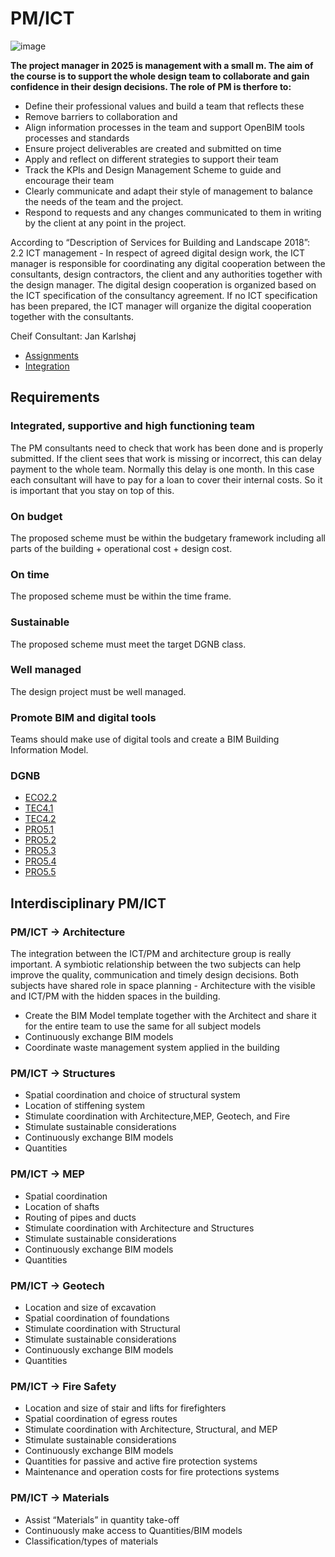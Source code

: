 # PM/ICT

![image](https://github.com/user-attachments/assets/6dcc98ea-5000-4d5d-a29d-cc650d66972c)



**The project manager in 2025 is management with a small m. The aim of the course is to support the whole design team to collaborate and gain confidence in their design decisions. The role of PM is therfore to:**
* Define their professional values and build a team that reflects these
* Remove barriers to collaboration and
* Align information processes in the team and support OpenBIM tools processes and standards
* Ensure project deliverables are created and submitted on time
* Apply and reflect on different strategies to support their team
* Track the KPIs and Design Management Scheme to guide and encourage their team
* Clearly communicate and adapt their style of management to balance the needs of the team and the project.
* Respond to requests and any changes communicated to them in writing by the client at any point in the project.

According to “Description of Services for Building and Landscape 2018”: 2.2 ICT management -  In respect of agreed digital design work, the ICT manager is responsible for coordinating any digital cooperation between the consultants, design contractors, the client and any authorities together with the design manager. The digital design cooperation is organized based on the ICT specification of the consultancy agreement. If no ICT specification has been prepared, the ICT manager will organize the digital cooperation together with the consultants.

Cheif Consultant: Jan Karlshøj


* [Assignments](/41936/Roles/PM-ICT/Assignments)
* [Integration](/41936/Roles/PM-ICT/Integration)

## Requirements 

### Integrated, supportive and high functioning team
The PM consultants need to check that work has been done and is properly submitted. If the client sees that work is missing or incorrect, this can delay payment to the whole team. Normally this delay is one month. In this case each consultant will have to pay for a loan to cover their internal costs. So it is important that you stay on top of this.

### On budget
The proposed scheme must be within the budgetary framework including all parts of the building + operational cost + design cost.

### On time
The proposed scheme must be within the time frame.

### Sustainable
The proposed scheme must meet the target DGNB class.

### Well managed
The design project must be well managed.

### Promote BIM and digital tools
Teams should make use of digital tools and create a BIM Building Information Model.

### DGNB

- [ECO2.2](/41936/Tools/DGNBLite#eco22---lcc-and-continues-cost-estimation-c--------------points-total-200pts)
- [TEC4.1](/41936/Tools/DGNBLite#tec41--ease-of-recovery-and-recycling-d------------points-total-165pts)
- [TEC4.2](/41936/Tools/DGNBLite#tec42--ease-of-cleaning-building-components-c------------points-total-40pts)
- [PRO5.1](/41936/Tools/DGNBLite#pro51---comprehensive-project-brief-a----------------------points-total-45pts)
- [PRO5.2](/41936/Tools/DGNBLite#pro52---transdisciplinary-collaboration-and-co-design-a-c--------------points-total-120pts)
- [PRO5.3](/41936/Tools/DGNBLite#pro53-sustainability-aspects-in-tender-phase-a-c-----------------------points-total-60pts)
- [PRO5.4](/41936/Tools/DGNBLite#pro54--end-user-considerations-during-design-process-b-c---------------points-total-70pts)
- [PRO5.5](/41936/Tools/DGNBLite#pro55-comprehensive-project-brief-c------------points-total-55pts)

## Interdisciplinary PM/ICT

### PM/ICT -> Architecture
The integration between the ICT/PM and architecture group is really important. A symbiotic relationship between the two subjects can help improve the quality, communication and timely design decisions. Both subjects have shared role in space planning - Architecture with the visible and ICT/PM with the hidden spaces in the building.
- Create the BIM Model template together with the Architect and share it for the entire team to use the same for all subject models
- Continuously exchange BIM models
- Coordinate waste management system applied in the building

### PM/ICT -> Structures
- Spatial coordination and choice of structural system
- Location of stiffening system
- Stimulate coordination with Architecture,MEP, Geotech, and Fire
- Stimulate sustainable considerations
- Continuously exchange BIM models
- Quantities

### PM/ICT -> MEP
- Spatial coordination
- Location of shafts
- Routing of pipes and ducts
- Stimulate coordination with Architecture and Structures
- Stimulate sustainable considerations
- Continuously exchange BIM models
- Quantities

### PM/ICT -> Geotech 
- Location and size of excavation
- Spatial coordination of foundations
- Stimulate coordination with Structural
- Stimulate sustainable considerations
- Continuously exchange BIM models
- Quantities

### PM/ICT -> Fire Safety
- Location and size of stair and lifts for firefighters
- Spatial coordination of egress routes
- Stimulate coordination with Architecture, Structural, and MEP
- Stimulate sustainable considerations
- Continuously exchange BIM models
- Quantities for passive and active fire protection systems
- Maintenance and operation costs for fire protections systems 

### PM/ICT -> Materials 
- Assist “Materials” in quantity take-off
- Continuously make access to Quantities/BIM models
- Classification/types of materials 

